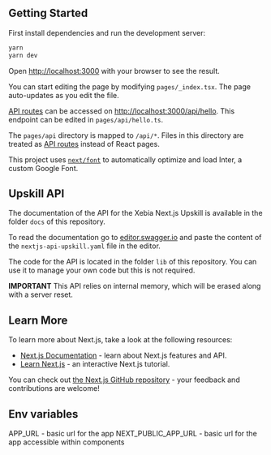 ## Getting Started

First install dependencies and run the development server:

```bash
yarn
yarn dev
```

Open [http://localhost:3000](http://localhost:3000) with your browser to see the result.

You can start editing the page by modifying `pages/_index.tsx`. The page auto-updates as you edit the file.

[API routes](https://nextjs.org/docs/api-routes/introduction) can be accessed on [http://localhost:3000/api/hello](http://localhost:3000/api/hello). This endpoint can be edited in `pages/api/hello.ts`.

The `pages/api` directory is mapped to `/api/*`. Files in this directory are treated as [API routes](https://nextjs.org/docs/api-routes/introduction) instead of React pages.

This project uses [`next/font`](https://nextjs.org/docs/basic-features/font-optimization) to automatically optimize and load Inter, a custom Google Font.

## Upskill API

The documentation of the API for the Xebia Next.js Upskill is available in the folder `docs` of this repository.

To read the documentation go to [editor.swagger.io](https://editor.swagger.io) and paste the content of the `nextjs-api-upskill.yaml` file in the editor.

The code for the API is located in the folder `lib` of this repository. You can use it to manage your own code but this is not required.

**IMPORTANT** This API relies on internal memory, which will be erased along with a server reset.

## Learn More

To learn more about Next.js, take a look at the following resources:

- [Next.js Documentation](https://nextjs.org/docs) - learn about Next.js features and API.
- [Learn Next.js](https://nextjs.org/learn) - an interactive Next.js tutorial.

You can check out [the Next.js GitHub repository](https://github.com/vercel/next.js/) - your feedback and contributions are welcome!

## Env variables

APP_URL - basic url for the app
NEXT_PUBLIC_APP_URL - basic url for the app accessible within components